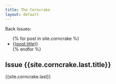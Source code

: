 ```yaml
---
title: The Corncrake
layout: default
---
```


<div class="archive">
Back Issues:
<ul>
  {% for post in site.corncrake %}
    <li><a href="{{post.url|relative_url}}">{{post.title}}</a></li>
  {% endfor %}
</ul>
</div>

<div class="issue">
  <h2>Issue {{site.corncrake.last.title}}</h2>
  {{site.corncrake.last}}
</div>
